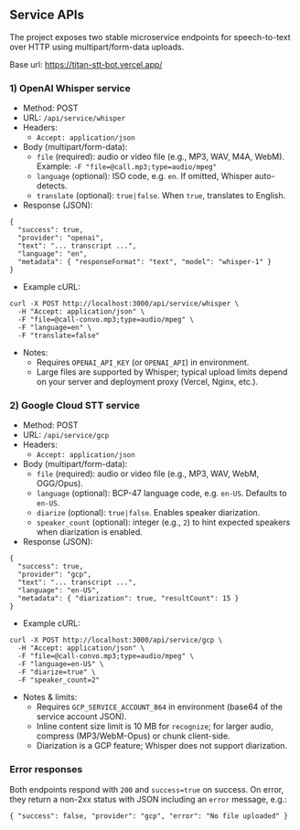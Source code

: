 ## Service APIs

The project exposes two stable microservice endpoints for speech-to-text over HTTP using multipart/form-data uploads.

Base url: https://titan-stt-bot.vercel.app/

### 1) OpenAI Whisper service

- Method: POST
- URL: `/api/service/whisper`
- Headers:
  - `Accept: application/json`
- Body (multipart/form-data):
  - `file` (required): audio or video file (e.g., MP3, WAV, M4A, WebM). Example: `-F "file=@call.mp3;type=audio/mpeg"`
  - `language` (optional): ISO code, e.g. `en`. If omitted, Whisper auto-detects.
  - `translate` (optional): `true|false`. When `true`, translates to English.
- Response (JSON):

```
{
  "success": true,
  "provider": "openai",
  "text": "... transcript ...",
  "language": "en",
  "metadata": { "responseFormat": "text", "model": "whisper-1" }
}
```

- Example cURL:

```
curl -X POST http://localhost:3000/api/service/whisper \
  -H "Accept: application/json" \
  -F "file=@call-convo.mp3;type=audio/mpeg" \
  -F "language=en" \
  -F "translate=false"
```

- Notes:
  - Requires `OPENAI_API_KEY` (or `OPENAI_API`) in environment.
  - Large files are supported by Whisper; typical upload limits depend on your server and deployment proxy (Vercel, Nginx, etc.).

### 2) Google Cloud STT service

- Method: POST
- URL: `/api/service/gcp`
- Headers:
  - `Accept: application/json`
- Body (multipart/form-data):
  - `file` (required): audio or video file (e.g., MP3, WAV, WebM, OGG/Opus).
  - `language` (optional): BCP-47 language code, e.g. `en-US`. Defaults to `en-US`.
  - `diarize` (optional): `true|false`. Enables speaker diarization.
  - `speaker_count` (optional): integer (e.g., `2`) to hint expected speakers when diarization is enabled.
- Response (JSON):

```
{
  "success": true,
  "provider": "gcp",
  "text": "... transcript ...",
  "language": "en-US",
  "metadata": { "diarization": true, "resultCount": 15 }
}
```

- Example cURL:

```
curl -X POST http://localhost:3000/api/service/gcp \
  -H "Accept: application/json" \
  -F "file=@call-convo.mp3;type=audio/mpeg" \
  -F "language=en-US" \
  -F "diarize=true" \
  -F "speaker_count=2"
```

- Notes & limits:
  - Requires `GCP_SERVICE_ACCOUNT_B64` in environment (base64 of the service account JSON).
  - Inline content size limit is 10 MB for `recognize`; for larger audio, compress (MP3/WebM-Opus) or chunk client-side.
  - Diarization is a GCP feature; Whisper does not support diarization.

### Error responses

Both endpoints respond with `200` and `success=true` on success. On error, they return a non-2xx status with JSON including an `error` message, e.g.:

```
{ "success": false, "provider": "gcp", "error": "No file uploaded" }
```
